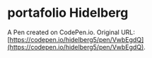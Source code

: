 # portafolio Hidelberg

A Pen created on CodePen.io. Original URL: [https://codepen.io/hidelberg5/pen/VwbEgdQ](https://codepen.io/hidelberg5/pen/VwbEgdQ).

